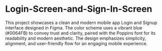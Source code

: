 # Login-Screen-and-Sign-In-Screen
This project showcases a clean and modern mobile app Login and Signup interface designed in Figma. The color scheme uses a vibrant blue (#0064FB) to convey trust and clarity, paired with the Poppins font for its readability and modern aesthetic. The design emphasizes simplicity, alignment, and user-friendly flow for an engaging mobile experience.
